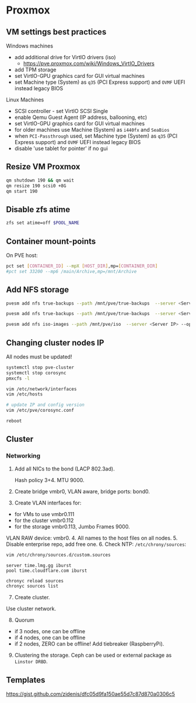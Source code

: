 # Proxmox

## VM settings best practices

Windows machines

* add additional drive for VirtIO drivers (iso)
  * <https://pve.proxmox.com/wiki/Windows_VirtIO_Drivers>
* add TPM storage
* set VirtIO-GPU graphics card for GUI virtual machines
* set Machine type (System) as `q35` (PCI Express support) and `OVMF` UEFI instead legacy BIOS

Linux Machines

* SCSI controller - set VirtIO SCSI Single
* enable Qemu Guest Agent (IP address, ballooning, etc)
* set VirtIO-GPU graphics card for GUI virtual machines
* for older machines use Machine (System) as `i440fx` and `SeaBios`
* when `PCI-Passthrough` used, set Machine type (System) as `q35` (PCI Express support) and `OVMF` UEFI instead legacy
  BIOS
* disable 'use tablet for pointer' if no gui

## Resize VM Proxmox

```sh
qm shutdown 190 && qm wait
qm resize 190 scsi0 +8G
qm start 190
```

## Disable zfs atime

```sh
zfs set atime=off $POOL_NAME
```

## Container mount-points

On PVE host:

```sh
pct set [CONTAINER_ID] --mpX [HOST_DIR],mp=[CONTAINER_DIR]
#pct set 33200 --mp6 /main/Archive,mp=/mnt/Archive
```

## Add NFS storage

```sh
pvesm add nfs true-backups --path /mnt/pve/true-backups  --server <Server IP> --options vers=4.2,nolock,tcp --export /mnt/main/Backup/pve1 --content images,iso,vztmpl,backup,rootdir

pvesm add nfs true-backups --path /mnt/pve/true-backups  --server <Server IP> --options vers=4.2,nolock,tcp --export /mnt/main/Backup/pve2 --content backup

pvesm add nfs iso-images --path /mnt/pve/iso  --server <Server IP> --options vers=4.2,nolock,tcp --export /mnt/main/iso --content iso
```

## Changing cluster nodes IP

All nodes must be updated!

```sh
systemctl stop pve-cluster
systemctl stop corosync
pmxcfs -l

vim /etc/network/interfaces
vim /etc/hosts

# update IP and config version
vim /etc/pve/corosync.conf

reboot
```

## Cluster

### Networking

1. Add all NICs to the bond (LACP 802.3ad).

    Hash policy 3+4. MTU 9000.

2. Create bridge vmbr0, VLAN aware, bridge ports: bond0.
3. Create VLAN interfaces for:

* for VMs to use vmbr0.111
* for the cluster vmbr0.112
* for the storage vmbr0.113, Jumbo Frames 9000.

VLAN RAW device: vmbr0.
4. All names to the host files on all nodes.
5. Disable enterprise repo, add free one.
6. Check NTP: `/etc/chrony/sources`:

```sh
vim /etc/chrony/sources.d/custom.sources
```

```config
server time.lmg.gg iburst
pool time.cloudflare.com iburst
```

```sh
chronyc reload sources
chronyc sources list
```

7. Create cluster.

Use cluster network.

8. Quorum

* if 3 nodes, one can be offline
* if 4 nodes, one can be offline
* if 2 nodes, ZERO can be offline! Add tiebreaker (RaspberryPi).

9. Clustering the storage. Ceph can be used or external package as `Linstor DRBD`.
    [](https://linbit.com/blog/linstor-setup-proxmox-ve-volumes/)

## Templates

<https://gist.github.com/zidenis/dfc05d9fa150ae55d7c87d870a0306c5>
